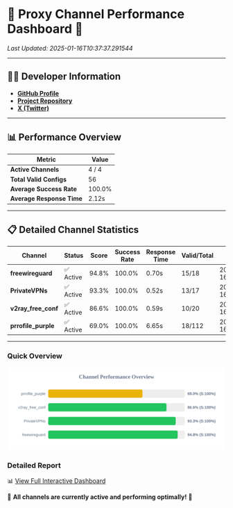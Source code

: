 # 🌟 Proxy Channel Performance Dashboard 🌟

_Last Updated: 2025-01-16T10:37:37.291544_

---

## 👩‍💻 Developer Information

- **[GitHub Profile](https://github.com/4n0nymou3)**  
- **[Project Repository](https://github.com/4n0nymou3/multi-proxy-config-fetcher)**  
- **[X (Twitter)](https://x.com/4n0nymou3)**  

---

## 📊 Performance Overview

| Metric                | Value       |
|-----------------------|-------------|
| **Active Channels**   | 4 / 4       |
| **Total Valid Configs** | 56          |
| **Average Success Rate** | 100.0%      |
| **Average Response Time** | 2.12s       |

---

## 📋 Detailed Channel Statistics

| Channel          | Status     | Score  | Success Rate | Response Time | Valid/Total | Last Success               |
|------------------|------------|--------|--------------|---------------|-------------|----------------------------|
| **freewireguard**  | ✅ Active  | 94.8%  | 100.0% | 0.70s         | 15/18       | 2025-01-16T10:37:37.289725 |
| **PrivateVPNs**  | ✅ Active  | 93.3%  | 100.0% | 0.52s         | 13/17       | 2025-01-16T10:37:36.561377 |
| **v2ray_free_conf**  | ✅ Active  | 86.6%  | 100.0% | 0.59s         | 10/20       | 2025-01-16T10:37:36.002246 |
| **prrofile_purple**  | ✅ Active  | 69.0%  | 100.0% | 6.65s         | 18/112       | 2025-01-16T10:37:35.371685 |

---

### Quick Overview
<div align="center">
  <a href="https://raw.githubusercontent.com/nullluser/NullRepo/refs/heads/main/assets/channel_stats_chart.svg">
    <img src="https://raw.githubusercontent.com/nullluser/NullRepo/refs/heads/main/assets/channel_stats_chart.svg" alt="Source Performance Statistics" width="800">
  </a>
</div>

### Detailed Report
📊 [View Full Interactive Dashboard](https://htmlpreview.github.io/?https://github.com/nullluser/NullRepo/blob/main/assets/performance_report.html)

🎉 **All channels are currently active and performing optimally!** 🎉
